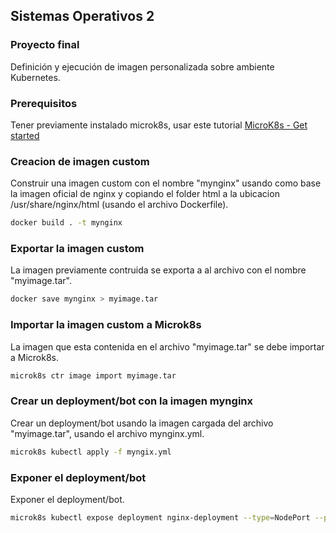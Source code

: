 <!-- Sistemas Operativos 2 -->
## Sistemas Operativos 2

### Proyecto final

Definición y ejecución de imagen personalizada sobre ambiente Kubernetes. 

### Prerequisitos
Tener previamente instalado microk8s, usar este tutorial <a href="https://microk8s.io/docs/getting-started">MicroK8s - Get started</a>

### Creacion de imagen custom
Construir una imagen custom con el nombre "mynginx" usando como base la imagen oficial de nginx y copiando el folder html a la ubicacion /usr/share/nginx/html (usando el archivo Dockerfile).
  ```sh
  docker build . -t mynginx
  ```

### Exportar la imagen custom
La imagen previamente contruida se exporta a al archivo con el nombre "myimage.tar".
  ```sh
  docker save mynginx > myimage.tar
  ```
  
### Importar la imagen custom a Microk8s 
La imagen que esta contenida en el archivo "myimage.tar" se debe importar a Microk8s.
  ```sh
  microk8s ctr image import myimage.tar
  ```
  
### Crear un deployment/bot con la imagen mynginx
Crear un deployment/bot usando la imagen cargada del archivo "myimage.tar", usando el archivo mynginx.yml.
  ```sh
  microk8s kubectl apply -f myngix.yml
  ```
  
### Exponer el deployment/bot 
Exponer el deployment/bot.
  ```sh
  microk8s kubectl expose deployment nginx-deployment --type=NodePort --port=80 --name=nginx-service
  ```
